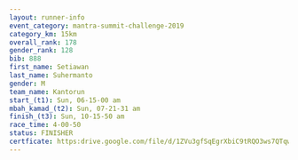 ```yaml
---
layout: runner-info 
event_category: mantra-summit-challenge-2019 
category_km: 15km 
overall_rank: 178
gender_rank: 128
bib: 888
first_name: Setiawan
last_name: Suhermanto
gender: M
team_name: Kantorun
start_(t1): Sun, 06-15-00 am
mbah_kamad_(t2): Sun, 07-21-31 am
finish_(t3): Sun, 10-15-50 am
race_time: 4-00-50
status: FINISHER
certficate: https:drive.google.com/file/d/1ZVu3gfSqEgrXbiC9tRQO3ws7QTqwPN1p/view?usp=sharing
---
```

